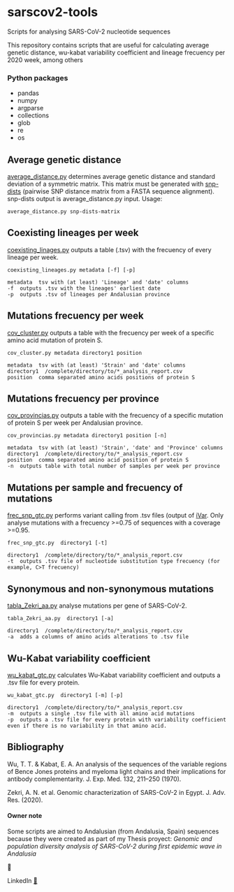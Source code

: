 # sarscov2-tools
Scripts for analysing SARS-CoV-2 nucleotide sequences

This repository contains scripts that are useful for calculating average genetic distance, wu-kabat variability coefficient and lineage frecuency per 2020 week, among others

### Python packages
- pandas
- numpy
- argparse
- collections
- glob
- re
- os


## Average genetic distance
[average_distance.py](https://github.com/mlarjim/sarscov2-tools/blob/main/average_distance.py/) determines average genetic distance and standard deviation of a symmetric matrix. This matrix must be generated with [snp-dists](https://github.com/tseemann/snp-dists) (pairwise SNP distance matrix from a FASTA sequence alignment). snp-dists output is average_distance.py input.
Usage:

```
average_distance.py snp-dists-matrix
```


## Coexisting lineages per week
[coexisting_linages.py](https://github.com/mlarjim/sarscov2-tools/blob/main/coexisting_linages.py/) outputs a table (.tsv) with the frecuency of every lineage per week.

```
coexisting_lineages.py metadata [-f] [-p]

metadata  tsv with (at least) 'Lineage' and 'date' columns
-f  outputs .tsv with the lineages' earliest date
-p  outputs .tsv of lineages per Andalusian province
```


## Mutations frecuency per week
[cov_cluster.py](https://github.com/mlarjim/sarscov2-tools/blob/main/cov_cluster.py/) outputs a table with the frecuency per week of a specific amino acid mutation of protein S.

```
cov_cluster.py metadata directory1 position

metadata  tsv with (at least) 'Strain' and 'date' columns
directory1  /complete/directory/to/*_analysis_report.csv
position  comma separated amino acids positions of protein S
```


## Mutations frecuency per province
[cov_provincias.py](https://github.com/mlarjim/sarscov2-tools/blob/main/cov_provincias.py/) outputs a table with the frecuency of a specific mutation of protein S per week per Andalusian province.

```
cov_provincias.py metadata directory1 position [-n]

metadata  tsv with (at least) 'Strain', 'date' and 'Province' columns
directory1  /complete/directory/to/*_analysis_report.csv
position  comma separated amino acid position of protein S
-n  outputs table with total number of samples per week per province
```


## Mutations per sample and frecuency of mutations
[frec_snp_gtc.py](https://github.com/mlarjim/sarscov2-tools/blob/main/frec_snp_gtc.py/) performs variant calling from .tsv files (output of [iVar](https://github.com/andersen-lab/ivar). Only analyse mutations with a frecuency >=0.75 of sequences with a coverage >=0.95.

```
frec_snp_gtc.py  directory1 [-t]

directory1  /complete/directory/to/*_analysis_report.csv
-t  outputs .tsv file of nucleotide substitution type frecuency (for example, C>T frecuency)
```


## Synonymous and non-synonymous mutations
[tabla_Zekri_aa.py](https://github.com/mlarjim/sarscov2-tools/blob/main/tabla_Zekri_aa.py/) analyse mutations per gene of SARS-CoV-2.

```
tabla_Zekri_aa.py  directory1 [-a]

directory1  /complete/directory/to/*_analysis_report.csv
-a  adds a columns of amino acids alterations to .tsv file 
```


## Wu-Kabat variability coefficient
[wu_kabat_gtc.py](https://github.com/mlarjim/sarscov2-tools/blob/main/wu_kabat_gtc.py/) calculates Wu-Kabat variability coefficient and outputs a .tsv file for every protein.

```
wu_kabat_gtc.py  directory1 [-m] [-p]

directory1  /complete/directory/to/*_analysis_report.csv
-m  outputs a single .tsv file with all amino acid mutations 
-p  outputs a .tsv file for every protein with variability coefficient even if there is no variability in that amino acid.
```

## Bibliography
Wu, T. T. & Kabat, E. A. An analysis of the sequences of the variable regions of Bence Jones proteins and myeloma light chains and their implications for antibody complementarity. J. Exp. Med. 132, 211–250 (1970).

Zekri, A. N. et al. Genomic characterization of SARS-CoV-2 in Egypt. J. Adv. Res. (2020).



#### Owner note
Some scripts are aimed to Andalusian (from Andalusia, Spain) sequences because they were created as part of my Thesis proyect: *Genomic and population diversity analysis of SARS-CoV-2 during first epidemic wave in Andalusia*

🍃

LinkedIn [🔗](www.linkedin.com/in/maria-lara-jimenez)

